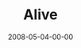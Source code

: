 ---
layout: message
category: message
series: "I AM..."
title: "Alive"
date: 2008-05-04-00-00
message_id: 496
audio: "http://s3.amazonaws.com/crossroads-media/messages/audio/I_AM_5_Alive_05-04-08_Tome_webaudio.mp3"
audio-duration: "37:02"
description: "The Saturday night baptism service."
video: "http://s3.amazonaws.com/crossroads-media/messages/video/baptism-sat.mp4"
video-duration: "48:06"
video-image: "http://s3.amazonaws.com/crossroads-media/images/bapt-sat-still.jpg"
explicit: false
---